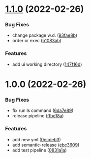 # [1.1.0](https://github.com/felipetodev/example/compare/v1.0.0...v1.1.0) (2022-02-26)


### Bug Fixes

* change package w.d. ([93fae8b](https://github.com/felipetodev/example/commit/93fae8b249764840bd2490e63ade2b583c16c15b))
* order or exec ([b1083ab](https://github.com/felipetodev/example/commit/b1083aba97fb0ae2e4a17f3da88d04a78801c563))


### Features

* add ui working directory ([147f16d](https://github.com/felipetodev/example/commit/147f16d2a00310c6a950384bc3e19e349df6fae6))

# 1.0.0 (2022-02-26)


### Bug Fixes

* fix run ls command ([6da7e89](https://github.com/felipetodev/example/commit/6da7e8981c4e9bc97c177fa92cb7febc698c8a81))
* release pipeline ([ffbe18a](https://github.com/felipetodev/example/commit/ffbe18ac87936d22460070876b9d0416323341d4))


### Features

* add new yml ([0ecdeb3](https://github.com/felipetodev/example/commit/0ecdeb35c71daf291d877618436ec8e0bf1badab))
* add semantic-release ([ebc3609](https://github.com/felipetodev/example/commit/ebc36092e7869a547733e1d4d57bc7c69923e664))
* add test pipeline ([0831a1a](https://github.com/felipetodev/example/commit/0831a1abddfe119622dc2011a9aa914db35e24fe))
